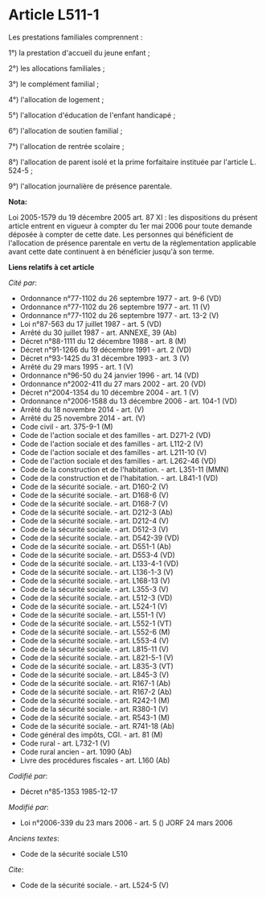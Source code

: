 # Article L511-1

Les prestations familiales comprennent : 

1°) la prestation d'accueil du jeune enfant ; 

2°) les allocations familiales ; 

3°) le complément familial ; 

4°) l'allocation de logement ; 

5°) l'allocation d'éducation de l'enfant handicapé ; 

6°) l'allocation de soutien familial ; 

7°) l'allocation de rentrée scolaire ; 

8°) l'allocation de parent isolé et la prime forfaitaire instituée par l'article L. 524-5 ; 

9°) l'allocation journalière de présence parentale.

**Nota:**

Loi 2005-1579 du 19 décembre 2005 art. 87 XI : les dispositions du présent article entrent en vigueur à compter du 1er mai
2006 pour toute demande déposée à compter de cette date. Les personnes qui bénéficient de l'allocation de présence parentale
en vertu de la réglementation applicable avant cette date continuent à en bénéficier jusqu'à son terme.

**Liens relatifs à cet article**

_Cité par_:

  - Ordonnance n°77-1102 du 26 septembre 1977 - art. 9-6 (VD)
  - Ordonnance n°77-1102 du 26 septembre 1977 - art. 11 (V)
  - Ordonnance n°77-1102 du 26 septembre 1977 - art. 13-2 (V)
  - Loi n°87-563 du 17 juillet 1987 - art. 5 (VD)
  - Arrêté du 30 juillet 1987 - art. ANNEXE, 39 (Ab)
  - Décret n°88-1111 du 12 décembre 1988 - art. 8 (M)
  - Décret n°91-1266 du 19 décembre 1991 - art. 2 (VD)
  - Décret n°93-1425 du 31 décembre 1993 - art. 3 (V)
  - Arrêté du 29 mars 1995 - art. 1 (V)
  - Ordonnance n°96-50 du 24 janvier 1996 - art. 14 (VD)
  - Ordonnance n°2002-411 du 27 mars 2002 - art. 20 (VD)
  - Décret n°2004-1354 du 10 décembre 2004 - art. 1 (V)
  - Ordonnance n°2006-1588 du 13 décembre 2006 - art. 104-1 (VD)
  - Arrêté du 18 novembre 2014 - art. (V)
  - Arrêté du 25 novembre 2014 - art. (V)
  - Code civil - art. 375-9-1 (M)
  - Code de l'action sociale et des familles - art. D271-2 (VD)
  - Code de l'action sociale et des familles - art. L112-2 (V)
  - Code de l'action sociale et des familles - art. L211-10 (V)
  - Code de l'action sociale et des familles - art. L262-46 (VD)
  - Code de la construction et de l'habitation. - art. L351-11 (MMN)
  - Code de la construction et de l'habitation. - art. L841-1 (VD)
  - Code de la sécurité sociale. - art. D160-2 (V)
  - Code de la sécurité sociale. - art. D168-6 (V)
  - Code de la sécurité sociale. - art. D168-7 (V)
  - Code de la sécurité sociale. - art. D212-3 (Ab)
  - Code de la sécurité sociale. - art. D212-4 (V)
  - Code de la sécurité sociale. - art. D512-3 (V)
  - Code de la sécurité sociale. - art. D542-39 (VD)
  - Code de la sécurité sociale. - art. D551-1 (Ab)
  - Code de la sécurité sociale. - art. D553-4 (VD)
  - Code de la sécurité sociale. - art. L133-4-1 (VD)
  - Code de la sécurité sociale. - art. L136-1-3 (V)
  - Code de la sécurité sociale. - art. L168-13 (V)
  - Code de la sécurité sociale. - art. L355-3 (V)
  - Code de la sécurité sociale. - art. L512-3 (VD)
  - Code de la sécurité sociale. - art. L524-1 (V)
  - Code de la sécurité sociale. - art. L551-1 (V)
  - Code de la sécurité sociale. - art. L552-1 (VT)
  - Code de la sécurité sociale. - art. L552-6 (M)
  - Code de la sécurité sociale. - art. L553-4 (V)
  - Code de la sécurité sociale. - art. L815-11 (V)
  - Code de la sécurité sociale. - art. L821-5-1 (V)
  - Code de la sécurité sociale. - art. L835-3 (VT)
  - Code de la sécurité sociale. - art. L845-3 (V)
  - Code de la sécurité sociale. - art. R167-1 (Ab)
  - Code de la sécurité sociale. - art. R167-2 (Ab)
  - Code de la sécurité sociale. - art. R242-1 (M)
  - Code de la sécurité sociale. - art. R380-1 (V)
  - Code de la sécurité sociale. - art. R543-1 (M)
  - Code de la sécurité sociale. - art. R741-18 (Ab)
  - Code général des impôts, CGI. - art. 81 (M)
  - Code rural - art. L732-1 (V)
  - Code rural ancien - art. 1090 (Ab)
  - Livre des procédures fiscales - art. L160 (Ab)

_Codifié par_:

  - Décret n°85-1353 1985-12-17

_Modifié par_:

  - Loi n°2006-339 du 23 mars 2006 - art. 5 () JORF 24 mars 2006

_Anciens textes_:

  - Code de la sécurité sociale L510

_Cite_:

  - Code de la sécurité sociale. - art. L524-5 (V)

